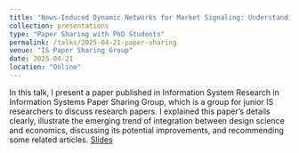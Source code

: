 ```yaml
---
title: "News-Induced Dynamic Networks for Market Signaling: Understanding the Impact of News on Firm Equity Value"
collection: presentations
type: "Paper Sharing with PhD Students"
permalink: /talks/2025-04-21-paper-sharing
venue: "IS Paper Sharing Group"
date: 2025-04-21
location: "Online"
---
```

In this talk, I present a paper published in Information System Research in Information Systems Paper Sharing Group, which is a group for junior IS researchers to discuss research papers. I explained this paper’s details clearly, illustrate the emerging trend of integration between design science and economics, discussing its potential improvements, and recommending some related articles.
[Slides](https://zeshentian.github.io/files/talk.pptx)

